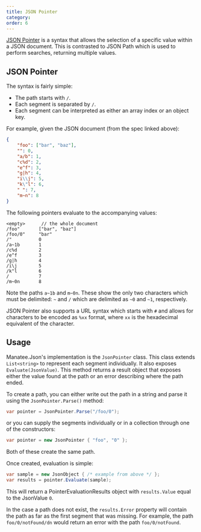```yaml
---
title: JSON Pointer
category:
order: 6
---
```


[JSON Pointer](https://tools.ietf.org/html/rfc6901) is a syntax that allows the selection of a specific value within a JSON document.  This is contrasted to JSON Path which is used to perform searches, returning multiple values.

## JSON Pointer

The syntax is fairly simple:

- The path starts with `/`.
- Each segment is separated by `/`.
- Each segment can be interpreted as either an array index or an object key.

For example, given the JSON document (from the spec linked above):

```json
{
    "foo": ["bar", "baz"],
    "": 0,
    "a/b": 1,
    "c%d": 2,
    "e^f": 3,
    "g|h": 4,
    "i\\j": 5,
    "k\"l": 6,
    " ": 7,
    "m~n": 8
}
```

The following pointers evaluate to the accompanying values:

```
<empty>      // the whole document
/foo"       ["bar", "baz"]
/foo/0"     "bar"
/"          0
/a~1b       1
/c%d        2
/e^f        3
/g|h        4
/i\j        5
/k"l        6
/           7
/m~0n       8
```

Note the paths `a~1b` and `m~0n`.  These show the only two characters which must be delimited: `~` and `/` which are delimited as `~0` and `~1`, respectively.

JSON Pointer also supports a URL syntax which starts with `#` and allows for characters to be encoded as `%xx` format, where `xx` is the hexadecimal equivalent of the character.

## Usage

Manatee.Json's implementation is the `JsonPointer` class.  This class extends `List<string>` to represent each segment individually.  It also exposes `Evaluate(JsonValue)`.  This method returns a result object that exposes either the value found at the path or an error describing where the path ended.

To create a path, you can either write out the path in a string and parse it using the `JsonPointer.Parse()` method:

```csharp
var pointer = JsonPointer.Parse("/foo/0");
```

or you can supply the segments individually or in a collection through one of the constructors:

```csharp
var pointer = new JsonPointer { "foo", "0" };
```

Both of these create the same path.

Once created, evaluation is simple:

```csharp
var sample = new JsonObject { /* example from above */ };
var results = pointer.Evaluate(sample);
```

This will return a PointerEvaluationResults object with `results.Value` equal to the JsonValue `0`.

In the case a path does not exist, the `results.Error` property will contain the path as far as the first segment that was missing.  For example, the path `foo/0/notFound/dn` would return an error with the path `foo/0/notFound`.